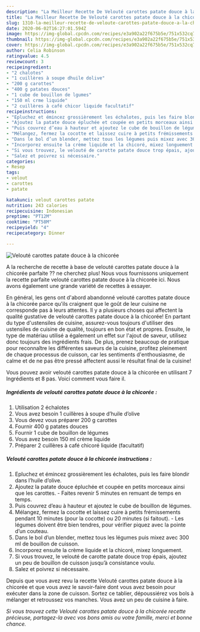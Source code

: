 ```yaml
---
description: "La Meilleur Recette De Velouté carottes patate douce à la chicorée"
title: "La Meilleur Recette De Velouté carottes patate douce à la chicorée"
slug: 1310-la-meilleur-recette-de-veloute-carottes-patate-douce-a-la-chicoree
date: 2020-06-02T16:27:01.594Z
image: https://img-global.cpcdn.com/recipes/e3a902a22f675b5e/751x532cq70/veloute-carottes-patate-douce-a-la-chicoree-photo-principale-de-la-recette.jpg
thumbnail: https://img-global.cpcdn.com/recipes/e3a902a22f675b5e/751x532cq70/veloute-carottes-patate-douce-a-la-chicoree-photo-principale-de-la-recette.jpg
cover: https://img-global.cpcdn.com/recipes/e3a902a22f675b5e/751x532cq70/veloute-carottes-patate-douce-a-la-chicoree-photo-principale-de-la-recette.jpg
author: Celia Robinson
ratingvalue: 4.5
reviewcount: 3
recipeingredient:
- "2 chalotes"
- "1 cuillères à soupe dhuile dolive"
- "200 g carottes"
- "400 g patates douces"
- "1 cube de bouillon de lgumes"
- "150 ml crme liquide"
- "2 cuillères à café chicor liquide facultatif"
recipeinstructions:
- "Epluchez et émincez grossièrement les échalotes, puis les faire blondir dans l’huile d’olive."
- "Ajoutez la patate douce épluchée et coupée en petits morceaux ainsi que les carottes. Faites revenir 5 minutes en remuant de temps en temps."
- "Puis couvrez d’eau à hauteur et ajoutez le cube de bouillon de légumes."
- "Mélangez, fermez la cocotte et laissez cuire à petits frémissements pendant 10 minutes (pour la cocotte) ou 20 minutes (si faitout). Les légumes doivent être bien tendres, pour vérifier piquez avec la pointe d’un couteau."
- "Dans le bol d’un blender, mettez tous les légumes puis mixez avec 300 ml de bouillon de cuisson."
- "Incorporez ensuite la crème liquide et la chicoré, mixez longuement."
- "Si vous trouvez, le velouté de carotte patate douce trop épais, ajoutez un peu de bouillon de cuisson jusqu’à consistance voulu."
- "Salez et poivrez si nécessaire."
categories:
- Resep
tags:
- velout
- carottes
- patate

katakunci: velout carottes patate 
nutrition: 243 calories
recipecuisine: Indonesian
preptime: "PT12M"
cooktime: "PT58M"
recipeyield: "4"
recipecategory: Dinner

---
```



![Velouté carottes patate douce à la chicorée](https://img-global.cpcdn.com/recipes/e3a902a22f675b5e/751x532cq70/veloute-carottes-patate-douce-a-la-chicoree-photo-principale-de-la-recette.jpg)

A la recherche de recette à base de velouté carottes patate douce à la chicorée parfaite ?? ne cherchez plus! Nous vous fournissons uniquement la recette parfaite velouté carottes patate douce à la chicorée ici. Nous avons également une grande variété de recettes à essayer.

En général, les gens ont d'abord abandonné velouté carottes patate douce à la chicorée parce qu'ils craignent que le goût de leur cuisine ne corresponde pas à leurs attentes. Il y a plusieurs choses qui affectent la qualité gustative de velouté carottes patate douce à la chicorée! En partant du type d'ustensiles de cuisine, assurez-vous toujours d'utiliser des ustensiles de cuisine de qualité, toujours en bon état et propres. Ensuite, le type de matériau utilisé a également un effet sur l'ajout de saveur, utilisez donc toujours des ingrédients frais. De plus, prenez beaucoup de pratique pour reconnaître les différentes saveurs de la cuisine, profitez pleinement de chaque processus de cuisson, car les sentiments d'enthousiasme, de calme et de ne pas être pressé affectent aussi le résultat final de la cuisine!

<!--inarticleads1-->

Vous pouvez avoir velouté carottes patate douce à la chicorée en utilisant 7 Ingrédients et 8 pas. Voici comment vous faire il.

##### Ingrédients de velouté carottes patate douce à la chicorée :

1. Utilisation 2 échalotes
1. Vous avez besoin 1 cuillères à soupe d’huile d’olive
1. Vous devez vous préparer 200 g carottes
1. Fournir 400 g patates douces
1. Fournir 1 cube de bouillon de légumes
1. Vous avez besoin 150 ml crème liquide
1. Préparer 2 cuillères à café chicoré liquide (facultatif)




<!--inarticleads2-->

##### Velouté carottes patate douce à la chicorée instructions :

1. Epluchez et émincez grossièrement les échalotes, puis les faire blondir dans l’huile d’olive.
1. Ajoutez la patate douce épluchée et coupée en petits morceaux ainsi que les carottes. - Faites revenir 5 minutes en remuant de temps en temps.
1. Puis couvrez d’eau à hauteur et ajoutez le cube de bouillon de légumes.
1. Mélangez, fermez la cocotte et laissez cuire à petits frémissements pendant 10 minutes (pour la cocotte) ou 20 minutes (si faitout). - Les légumes doivent être bien tendres, pour vérifier piquez avec la pointe d’un couteau.
1. Dans le bol d’un blender, mettez tous les légumes puis mixez avec 300 ml de bouillon de cuisson.
1. Incorporez ensuite la crème liquide et la chicoré, mixez longuement.
1. Si vous trouvez, le velouté de carotte patate douce trop épais, ajoutez un peu de bouillon de cuisson jusqu’à consistance voulu.
1. Salez et poivrez si nécessaire.




<!--inarticleads1-->

<p>
Depuis que vous avez revu la recette Velouté carottes patate douce à la chicorée et que vous avez le savoir-faire dont vous avez besoin pour exécuter dans la zone de cuisson. Sortez ce tablier, dépoussiérez vos bols à mélanger et retroussez vos manches. Vous avez un peu de cuisine à faire.
</p>

<p>
<i>Si vous trouvez cette Velouté carottes patate douce à la chicorée recette précieuse, partagez-la avec vos bons amis ou votre famille, merci et bonne chance.</i>
</p>
